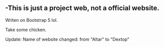-This is just a project web, not a official website.
-

Writen on Bootstrap 5 lol.

Take some chicken.

Update: Name of website changed: from "Altar" to "Dextop"